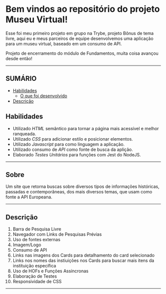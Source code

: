 # Bem vindos ao repositório do projeto Museu Virtual!

Esse foi meu primeiro projeto em grupo na Trybe, projeto Bônus de tema livre, aqui eu e meus parceiros de equipe desenvolvemos uma aplicação para um museu virtual, baseado em um consumo de API.

Projeto de encerramento do módulo de Fundamentos, muita coisa avançou desde então!

---

## SUMÁRIO

- [Habilidades](#habilidades)
  - [O que foi desenvolvido](#sobre)
- [Descrição](#descrição)

## Habilidades

* Utilizado _HTML_ semântico para tornar a página mais acessível e melhor ranqueada.
* Utilizado _CSS_ para adicionar estilo e posicionar elementos.
* Utilizado _Javascript_ para como linguagem a aplicação.
* Utilizado consumo de _API_ como fonte de busca da aplição.
* Elaborado _Testes Unitários_ para funções com Jest do NodeJS.

---

## Sobre

Um site que retorna buscas sobre diversos tipos de informações históricas, passadas e contemporâneas, dos mais diversos temas, que usam como fonte a API Europeana.

---

## Descrição

1. Barra de Pesquisa Livre
2. Navegador com Links de Pesquisas Prévias
3. Uso de fontes externas
4. Imagem/Logo
5. Consumo de API
6. Links nas imagens dos Cards para detalhamento do card selecionado
7. Links nos nomes das instiuições nos Cards para buscar mais itens da instituição específica
8. Uso de HOFs e Funções Assíncronas
9. Elaboração de Testes
10. Responsividade de CSS

---